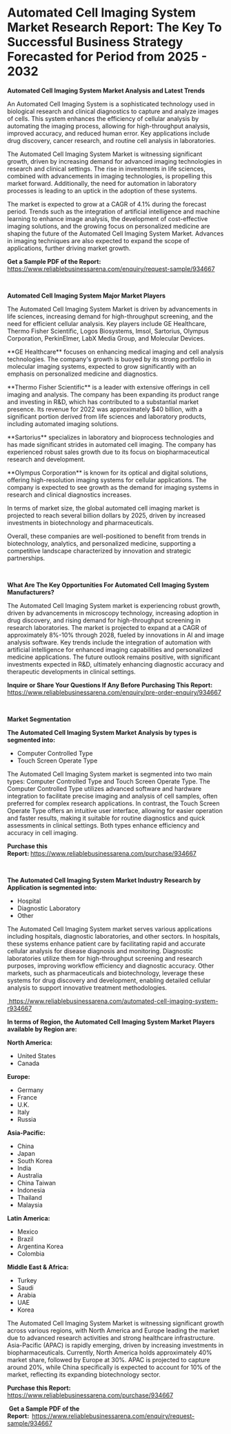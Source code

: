 <p><h1>Automated Cell Imaging System Market Research Report: The Key To Successful Business Strategy Forecasted for Period from 2025 - 2032</h1></p><p><strong>Automated Cell Imaging System Market Analysis and Latest Trends</strong></p>
<p><p>An Automated Cell Imaging System is a sophisticated technology used in biological research and clinical diagnostics to capture and analyze images of cells. This system enhances the efficiency of cellular analysis by automating the imaging process, allowing for high-throughput analysis, improved accuracy, and reduced human error. Key applications include drug discovery, cancer research, and routine cell analysis in laboratories.</p><p>The Automated Cell Imaging System Market is witnessing significant growth, driven by increasing demand for advanced imaging technologies in research and clinical settings. The rise in investments in life sciences, combined with advancements in imaging technologies, is propelling this market forward. Additionally, the need for automation in laboratory processes is leading to an uptick in the adoption of these systems.</p><p>The market is expected to grow at a CAGR of 4.1% during the forecast period. Trends such as the integration of artificial intelligence and machine learning to enhance image analysis, the development of cost-effective imaging solutions, and the growing focus on personalized medicine are shaping the future of the Automated Cell Imaging System Market. Advances in imaging techniques are also expected to expand the scope of applications, further driving market growth.</p></p>
<p><strong>Get a Sample PDF of the Report:&nbsp;</strong> <a href="https://www.reliablebusinessarena.com/enquiry/request-sample/934667?utm_campaign=3565&utm_medium=2&utm_source=Github&utm_content=ia&utm_term=18042025&utm_id=automated-cell-imaging-system">https://www.reliablebusinessarena.com/enquiry/request-sample/934667</a></p>
<p>&nbsp;</p>
<p><strong>Automated Cell Imaging System Major Market Players</strong></p>
<p><p>The Automated Cell Imaging System Market is driven by advancements in life sciences, increasing demand for high-throughput screening, and the need for efficient cellular analysis. Key players include GE Healthcare, Thermo Fisher Scientific, Logos Biosystems, Imsol, Sartorius, Olympus Corporation, PerkinElmer, LabX Media Group, and Molecular Devices.</p><p>**GE Healthcare** focuses on enhancing medical imaging and cell analysis technologies. The company's growth is buoyed by its strong portfolio in molecular imaging systems, expected to grow significantly with an emphasis on personalized medicine and diagnostics.</p><p>**Thermo Fisher Scientific** is a leader with extensive offerings in cell imaging and analysis. The company has been expanding its product range and investing in R&D, which has contributed to a substantial market presence. Its revenue for 2022 was approximately $40 billion, with a significant portion derived from life sciences and laboratory products, including automated imaging solutions.</p><p>**Sartorius** specializes in laboratory and bioprocess technologies and has made significant strides in automated cell imaging. The company has experienced robust sales growth due to its focus on biopharmaceutical research and development.</p><p>**Olympus Corporation** is known for its optical and digital solutions, offering high-resolution imaging systems for cellular applications. The company is expected to see growth as the demand for imaging systems in research and clinical diagnostics increases.</p><p>In terms of market size, the global automated cell imaging market is projected to reach several billion dollars by 2025, driven by increased investments in biotechnology and pharmaceuticals.</p><p>Overall, these companies are well-positioned to benefit from trends in biotechnology, analytics, and personalized medicine, supporting a competitive landscape characterized by innovation and strategic partnerships.</p></p>
<p>&nbsp;</p>
<p><strong>What Are The Key Opportunities For Automated Cell Imaging System Manufacturers?</strong></p>
<p><p>The Automated Cell Imaging System market is experiencing robust growth, driven by advancements in microscopy technology, increasing adoption in drug discovery, and rising demand for high-throughput screening in research laboratories. The market is projected to expand at a CAGR of approximately 8%-10% through 2028, fueled by innovations in AI and image analysis software. Key trends include the integration of automation with artificial intelligence for enhanced imaging capabilities and personalized medicine applications. The future outlook remains positive, with significant investments expected in R&D, ultimately enhancing diagnostic accuracy and therapeutic developments in clinical settings.</p></p>
<p><strong>Inquire or Share Your Questions If Any Before Purchasing This Report:</strong> <a href="https://www.reliablebusinessarena.com/enquiry/pre-order-enquiry/934667?utm_campaign=3565&utm_medium=2&utm_source=Github&utm_content=ia&utm_term=18042025&utm_id=automated-cell-imaging-system">https://www.reliablebusinessarena.com/enquiry/pre-order-enquiry/934667</a></p>
<p>&nbsp;</p>
<p><strong>Market Segmentation</strong></p>
<p><strong>The Automated Cell Imaging System Market Analysis by types is segmented into:</strong></p>
<p><ul><li>Computer Controlled Type</li><li>Touch Screen Operate Type</li></ul></p>
<p><p>The Automated Cell Imaging System market is segmented into two main types: Computer Controlled Type and Touch Screen Operate Type. The Computer Controlled Type utilizes advanced software and hardware integration to facilitate precise imaging and analysis of cell samples, often preferred for complex research applications. In contrast, the Touch Screen Operate Type offers an intuitive user interface, allowing for easier operation and faster results, making it suitable for routine diagnostics and quick assessments in clinical settings. Both types enhance efficiency and accuracy in cell imaging.</p></p>
<p><strong>Purchase this Report:&nbsp;</strong><a href="https://www.reliablebusinessarena.com/purchase/934667?utm_campaign=3565&utm_medium=2&utm_source=Github&utm_content=ia&utm_term=18042025&utm_id=automated-cell-imaging-system">https://www.reliablebusinessarena.com/purchase/934667</a></p>
<p>&nbsp;</p>
<p><strong>The Automated Cell Imaging System Market Industry Research by Application is segmented into:</strong></p>
<p><ul><li>Hospital</li><li>Diagnostic Laboratory</li><li>Other</li></ul></p>
<p><p>The Automated Cell Imaging System market serves various applications including hospitals, diagnostic laboratories, and other sectors. In hospitals, these systems enhance patient care by facilitating rapid and accurate cellular analysis for disease diagnosis and monitoring. Diagnostic laboratories utilize them for high-throughput screening and research purposes, improving workflow efficiency and diagnostic accuracy. Other markets, such as pharmaceuticals and biotechnology, leverage these systems for drug discovery and development, enabling detailed cellular analysis to support innovative treatment methodologies.</p></p>
<p><a href="https://www.reliablebusinessarena.com/automated-cell-imaging-system-r934667?utm_campaign=3565&utm_medium=2&utm_source=Github&utm_content=ia&utm_term=18042025&utm_id=automated-cell-imaging-system">&nbsp;https://www.reliablebusinessarena.com/automated-cell-imaging-system-r934667</a></p>
<p><strong>In terms of Region, the Automated Cell Imaging System Market Players available by Region are:</strong></p>
<p>
    <p> <strong> North America: </strong>
        <ul>
            <li>United States</li>
            <li>Canada</li>
        </ul>
        </p> 
    <p> <strong> Europe: </strong>
        <ul>
            <li>Germany</li>
            <li>France</li>
            <li>U.K.</li>
            <li>Italy</li>
            <li>Russia</li>
        </ul>
        </p> 
    <p> <strong> Asia-Pacific: </strong>
        <ul>
            <li>China</li>
            <li>Japan</li>
            <li>South Korea</li>
            <li>India</li>
            <li>Australia</li>
            <li>China Taiwan</li>
            <li>Indonesia</li>
            <li>Thailand</li>
            <li>Malaysia</li>
        </ul>
        </p> 
    <p> <strong> Latin America: </strong>
        <ul>
            <li>Mexico</li>
            <li>Brazil</li>
            <li>Argentina Korea</li>
            <li>Colombia</li>
        </ul>
        </p> 
    <p> <strong> Middle East & Africa: </strong>
        <ul>
            <li>Turkey</li>
            <li>Saudi</li>
            <li>Arabia</li>
            <li>UAE</li>
            <li>Korea</li>
        </ul>
    </p>
    </p>
<p><p>The Automated Cell Imaging System Market is witnessing significant growth across various regions, with North America and Europe leading the market due to advanced research activities and strong healthcare infrastructure. Asia-Pacific (APAC) is rapidly emerging, driven by increasing investments in biopharmaceuticals. Currently, North America holds approximately 40% market share, followed by Europe at 30%. APAC is projected to capture around 20%, while China specifically is expected to account for 10% of the market, reflecting its expanding biotechnology sector.</p></p>
<p><strong>Purchase this Report: </strong><a href="https://www.reliablebusinessarena.com/purchase/934667?utm_campaign=3565&utm_medium=2&utm_source=Github&utm_content=ia&utm_term=18042025&utm_id=automated-cell-imaging-system">https://www.reliablebusinessarena.com/purchase/934667</a></p>
<p>&nbsp;<strong>Get a Sample PDF of the Report:&nbsp;&nbsp;</strong><a href="https://www.reliablebusinessarena.com/enquiry/request-sample/934667?utm_campaign=3565&utm_medium=2&utm_source=Github&utm_content=ia&utm_term=18042025&utm_id=automated-cell-imaging-system">https://www.reliablebusinessarena.com/enquiry/request-sample/934667</a></p>
<p><strong></strong></p>
<p><p></p><p></p><p></p></p>